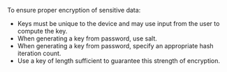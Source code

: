 To ensure proper encryption of sensitive data:

* Keys must be unique to the device and may use input from the user to compute the key.
* When generating a key from password, use salt.
* When generating a key from password, specify an appropriate hash iteration count.
* Use a key of length sufficient to guarantee this strength of encryption.
